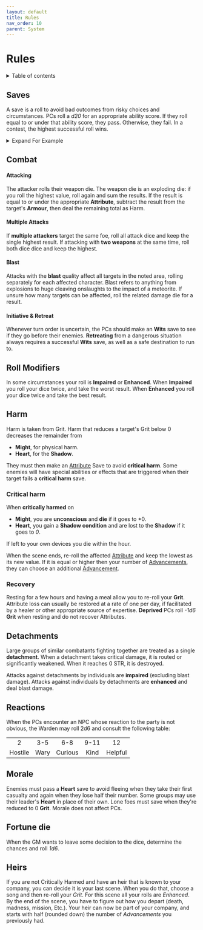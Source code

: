 ```yaml
---
layout: default
title: Rules
nav_order: 10
parent: System
---
```


# Rules

<details close markdown="block">
  <summary id="index">
    Table of contents
  </summary>
  {: .text-delta }
- TOC
{:toc}
</details>

## Saves

A save is a roll to avoid bad outcomes from risky choices and circumstances.
PCs roll a *d20* for an appropriate ability score.
If they roll equal to or under that ability score, they pass.
Otherwise, they fail.
In a contest, the highest successful roll wins.

<details markdown="block">
  <summary>
Expand For Example
 </summary>
 _Bea encounters a group of heavily-armed Goblins standing guard before a tunnel entrance. Her player carefully plots a course, recognizing that her 13 DEX makes sneaking past the guards the best option. She rolls a *d20*, and resulting in a 10 – a success!_
</details>

## Combat

#### Attacking

The attacker rolls their weapon die.
The weapon die is an exploding die: if you roll the highest value, roll again and sum the results.
If the result is equal to or under the appropriate 
**Attribute**, subtract the result from the target's **Armour**, then deal the remaining total as Harm.

#### Multiple Attacks

If **multiple attackers** target the same foe, roll all attack dice and keep the single highest result.
If attacking with **two weapons** at the same time, roll both dice dice and keep the highest.

#### Blast

Attacks with the **blast** quality affect all targets in the noted area, rolling separately for each affected character.
Blast refers to anything from explosions to huge cleaving onslaughts to the impact of a meteorite.
If unsure how many targets can be affected, roll the related damage die for a result.

#### Initiative & Retreat

Whenever turn order is uncertain, the PCs should make an **Wits** save to see if they go before their enemies.
**Retreating** from a dangerous situation always requires a successful **Wits** save, as well as a safe destination to run to.

## Roll Modifiers

In some circumstances your roll is **Impaired** or **Enhanced**.
When **Impaired** you roll your dice twice, and take the worst result.
When **Enhanced** you roll your dice twice and take the best result.

## Harm

Harm is taken from Grit.
Harm that reduces a target's Grit below 0 decreases the remainder from

- **Might**, for physical harm.
- **Heart**, for the **Shadow**.

They must then make an [Attribute](/system/characters/#attributes) Save to avoid **critical harm**.
Some enemies will have special abilities or effects that are triggered when their target fails a **critical harm** save.

### Critical harm

When **critically harmed** on

- **Might**, you are **unconscious** and **die** if it goes to *0.
- **Heart**, you gain a **Shadow condition** and are lost to the **Shadow** if it goes to *0*.

If left to your own devices you die within the hour.

When the scene ends, re-roll the affected [Attribute](/system/characters/#attributes) and keep the lowest as its new value. If it is equal or higher then your number of [Advancements](/system/characters/#advancements), they can choose an additional [Advancement](/system/characters/#advancements).

### Recovery

Resting for a few hours and having a meal allow you to re-roll your **Grit**.
Attribute loss can usually be restored at a rate of one per day, if facilitated by a healer or other appropriate source of expertise.
**Deprived** PCs roll *-1d6* **Grit** when resting and do not recover Attributes.

## Detachments

Large groups of similar combatants fighting together are treated as a single **detachment**.
When a detachment takes critical damage, it is routed or significantly weakened. When it reaches 0 STR, it is destroyed.

Attacks against detachments by individuals are **impaired** (excluding blast damage).
Attacks against individuals by detachments are **enhanced** and deal blast damage.

## Reactions

When the PCs encounter an NPC whose reaction to the party is not obvious, the Warden may roll 2d6 and consult the following table:

|         |      |         |      |         |
| :-----: | :--: | :-----: | :--: | :-----: |
|    2    | 3-5  |   6-8   | 9-11 |   12    |
| Hostile | Wary | Curious | Kind | Helpful |

## Morale

Enemies must pass a **Heart** save to avoid fleeing when they take their first casualty and again when they lose half their number.
Some groups may use their leader's **Heart** in place of their own.
Lone foes must save when they're reduced to 0 **Grit**.
Morale does not affect PCs.

## Fortune die

When the GM wants to leave some decision to the dice, determine the chances and roll *1d6*.

## Heirs

If you are not Critically Harmed and have an heir that is known to your company, you can decide it is your last scene.
When you do that, choose a song and then re-roll your *Grit*.
For this scene all your rolls are *Enhanced*.
By the end of the scene, you have to figure out how you depart (death, madness, mission, Etc.).
Your heir can now be part of your company, and starts with half (rounded down) the number of *Advancements* you previously had.